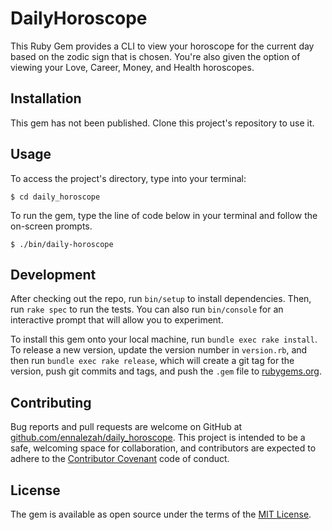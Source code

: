 # DailyHoroscope

This Ruby Gem provides a CLI to view your horoscope for the current day based on the zodic sign that is chosen. You're also given the option of viewing your Love, Career, Money, and Health horoscopes.

## Installation

This gem has not been published. Clone this project's repository to use it.

<!--```$ gem install daily_horoscope```-->

## Usage

To access the project's directory, type into your terminal:

```$ cd daily_horoscope```

To run the gem, type the line of code below in your terminal and follow the on-screen prompts.

```$ ./bin/daily-horoscope```

<!--```$ daily_horoscope```-->

## Development

After checking out the repo, run `bin/setup` to install dependencies. Then, run `rake spec` to run the tests. You can also run `bin/console` for an interactive prompt that will allow you to experiment.

To install this gem onto your local machine, run `bundle exec rake install`. To release a new version, update the version number in `version.rb`, and then run `bundle exec rake release`, which will create a git tag for the version, push git commits and tags, and push the `.gem` file to [rubygems.org](https://rubygems.org).

## Contributing

Bug reports and pull requests are welcome on GitHub at [github.com/ennalezah/daily_horoscope](https://github.com/ennalezah/daily_horoscope). This project is intended to be a safe, welcoming space for collaboration, and contributors are expected to adhere to the [Contributor Covenant](http://contributor-covenant.org) code of conduct.

## License

The gem is available as open source under the terms of the [MIT License](https://opensource.org/licenses/MIT).